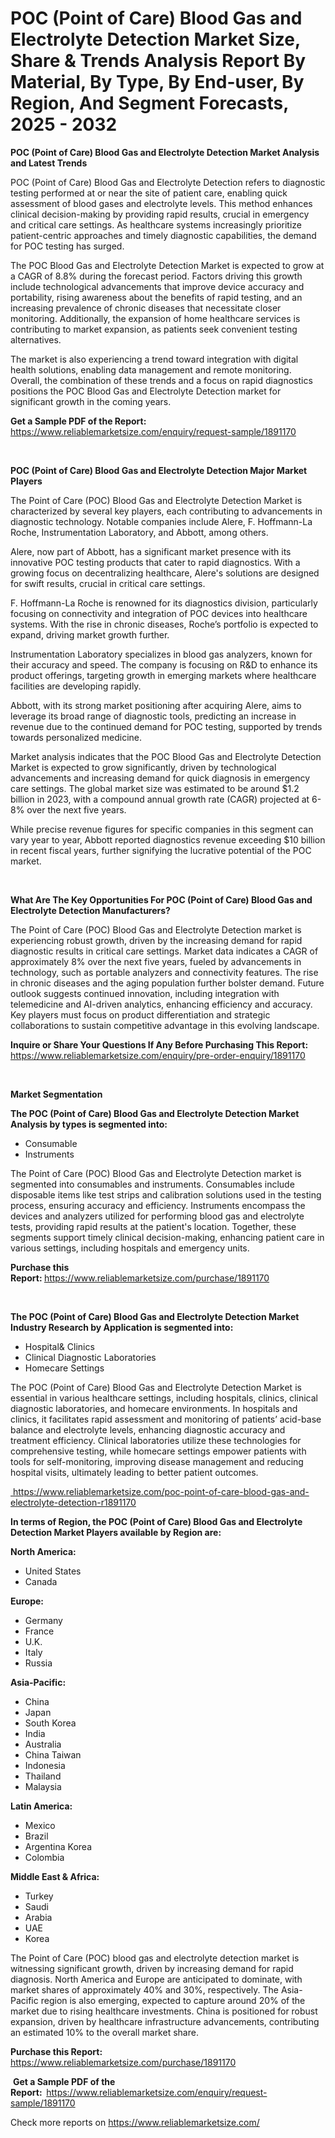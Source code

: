 <p><h1>POC (Point of Care) Blood Gas and Electrolyte Detection Market Size, Share & Trends Analysis Report By Material, By Type, By End-user, By Region, And Segment Forecasts, 2025 - 2032</h1></p><p><strong>POC (Point of Care) Blood Gas and Electrolyte Detection Market Analysis and Latest Trends</strong></p>
<p><p>POC (Point of Care) Blood Gas and Electrolyte Detection refers to diagnostic testing performed at or near the site of patient care, enabling quick assessment of blood gases and electrolyte levels. This method enhances clinical decision-making by providing rapid results, crucial in emergency and critical care settings. As healthcare systems increasingly prioritize patient-centric approaches and timely diagnostic capabilities, the demand for POC testing has surged.</p><p>The POC Blood Gas and Electrolyte Detection Market is expected to grow at a CAGR of 8.8% during the forecast period. Factors driving this growth include technological advancements that improve device accuracy and portability, rising awareness about the benefits of rapid testing, and an increasing prevalence of chronic diseases that necessitate closer monitoring. Additionally, the expansion of home healthcare services is contributing to market expansion, as patients seek convenient testing alternatives. </p><p>The market is also experiencing a trend toward integration with digital health solutions, enabling data management and remote monitoring. Overall, the combination of these trends and a focus on rapid diagnostics positions the POC Blood Gas and Electrolyte Detection market for significant growth in the coming years.</p></p>
<p><strong>Get a Sample PDF of the Report:&nbsp;</strong> <a href="https://www.reliablemarketsize.com/enquiry/request-sample/1891170?utm_campaign=3165&utm_medium=2&utm_source=Github&utm_content=ia&utm_term=28032025&utm_id=poc-point-of-care-blood-gas-and-electrolyte-detection">https://www.reliablemarketsize.com/enquiry/request-sample/1891170</a></p>
<p>&nbsp;</p>
<p><strong>POC (Point of Care) Blood Gas and Electrolyte Detection Major Market Players</strong></p>
<p><p>The Point of Care (POC) Blood Gas and Electrolyte Detection Market is characterized by several key players, each contributing to advancements in diagnostic technology. Notable companies include Alere, F. Hoffmann-La Roche, Instrumentation Laboratory, and Abbott, among others.</p><p>Alere, now part of Abbott, has a significant market presence with its innovative POC testing products that cater to rapid diagnostics. With a growing focus on decentralizing healthcare, Alere's solutions are designed for swift results, crucial in critical care settings.</p><p>F. Hoffmann-La Roche is renowned for its diagnostics division, particularly focusing on connectivity and integration of POC devices into healthcare systems. With the rise in chronic diseases, Roche’s portfolio is expected to expand, driving market growth further.</p><p>Instrumentation Laboratory specializes in blood gas analyzers, known for their accuracy and speed. The company is focusing on R&D to enhance its product offerings, targeting growth in emerging markets where healthcare facilities are developing rapidly.</p><p>Abbott, with its strong market positioning after acquiring Alere, aims to leverage its broad range of diagnostic tools, predicting an increase in revenue due to the continued demand for POC testing, supported by trends towards personalized medicine.</p><p>Market analysis indicates that the POC Blood Gas and Electrolyte Detection Market is expected to grow significantly, driven by technological advancements and increasing demand for quick diagnosis in emergency care settings. The global market size was estimated to be around $1.2 billion in 2023, with a compound annual growth rate (CAGR) projected at 6-8% over the next five years.</p><p>While precise revenue figures for specific companies in this segment can vary year to year, Abbott reported diagnostics revenue exceeding $10 billion in recent fiscal years, further signifying the lucrative potential of the POC market.</p></p>
<p>&nbsp;</p>
<p><strong>What Are The Key Opportunities For POC (Point of Care) Blood Gas and Electrolyte Detection Manufacturers?</strong></p>
<p><p>The Point of Care (POC) Blood Gas and Electrolyte Detection market is experiencing robust growth, driven by the increasing demand for rapid diagnostic results in critical care settings. Market data indicates a CAGR of approximately 8% over the next five years, fueled by advancements in technology, such as portable analyzers and connectivity features. The rise in chronic diseases and the aging population further bolster demand. Future outlook suggests continued innovation, including integration with telemedicine and AI-driven analytics, enhancing efficiency and accuracy. Key players must focus on product differentiation and strategic collaborations to sustain competitive advantage in this evolving landscape.</p></p>
<p><strong>Inquire or Share Your Questions If Any Before Purchasing This Report:</strong> <a href="https://www.reliablemarketsize.com/enquiry/pre-order-enquiry/1891170?utm_campaign=3165&utm_medium=2&utm_source=Github&utm_content=ia&utm_term=28032025&utm_id=poc-point-of-care-blood-gas-and-electrolyte-detection">https://www.reliablemarketsize.com/enquiry/pre-order-enquiry/1891170</a></p>
<p>&nbsp;</p>
<p><strong>Market Segmentation</strong></p>
<p><strong>The POC (Point of Care) Blood Gas and Electrolyte Detection Market Analysis by types is segmented into:</strong></p>
<p><ul><li>Consumable</li><li>Instruments</li></ul></p>
<p><p>The Point of Care (POC) Blood Gas and Electrolyte Detection market is segmented into consumables and instruments. Consumables include disposable items like test strips and calibration solutions used in the testing process, ensuring accuracy and efficiency. Instruments encompass the devices and analyzers utilized for performing blood gas and electrolyte tests, providing rapid results at the patient's location. Together, these segments support timely clinical decision-making, enhancing patient care in various settings, including hospitals and emergency units.</p></p>
<p><strong>Purchase this Report:&nbsp;</strong><a href="https://www.reliablemarketsize.com/purchase/1891170?utm_campaign=3165&utm_medium=2&utm_source=Github&utm_content=ia&utm_term=28032025&utm_id=poc-point-of-care-blood-gas-and-electrolyte-detection">https://www.reliablemarketsize.com/purchase/1891170</a></p>
<p>&nbsp;</p>
<p><strong>The POC (Point of Care) Blood Gas and Electrolyte Detection Market Industry Research by Application is segmented into:</strong></p>
<p><ul><li>Hospital& Clinics</li><li>Clinical Diagnostic Laboratories</li><li>Homecare Settings</li></ul></p>
<p><p>The POC (Point of Care) Blood Gas and Electrolyte Detection Market is essential in various healthcare settings, including hospitals, clinics, clinical diagnostic laboratories, and homecare environments. In hospitals and clinics, it facilitates rapid assessment and monitoring of patients’ acid-base balance and electrolyte levels, enhancing diagnostic accuracy and treatment efficiency. Clinical laboratories utilize these technologies for comprehensive testing, while homecare settings empower patients with tools for self-monitoring, improving disease management and reducing hospital visits, ultimately leading to better patient outcomes.</p></p>
<p><a href="https://www.reliablemarketsize.com/poc-point-of-care-blood-gas-and-electrolyte-detection-r1891170?utm_campaign=3165&utm_medium=2&utm_source=Github&utm_content=ia&utm_term=28032025&utm_id=poc-point-of-care-blood-gas-and-electrolyte-detection">&nbsp;https://www.reliablemarketsize.com/poc-point-of-care-blood-gas-and-electrolyte-detection-r1891170</a></p>
<p><strong>In terms of Region, the POC (Point of Care) Blood Gas and Electrolyte Detection Market Players available by Region are:</strong></p>
<p>
    <p> <strong> North America: </strong>
        <ul>
            <li>United States</li>
            <li>Canada</li>
        </ul>
        </p> 
    <p> <strong> Europe: </strong>
        <ul>
            <li>Germany</li>
            <li>France</li>
            <li>U.K.</li>
            <li>Italy</li>
            <li>Russia</li>
        </ul>
        </p> 
    <p> <strong> Asia-Pacific: </strong>
        <ul>
            <li>China</li>
            <li>Japan</li>
            <li>South Korea</li>
            <li>India</li>
            <li>Australia</li>
            <li>China Taiwan</li>
            <li>Indonesia</li>
            <li>Thailand</li>
            <li>Malaysia</li>
        </ul>
        </p> 
    <p> <strong> Latin America: </strong>
        <ul>
            <li>Mexico</li>
            <li>Brazil</li>
            <li>Argentina Korea</li>
            <li>Colombia</li>
        </ul>
        </p> 
    <p> <strong> Middle East & Africa: </strong>
        <ul>
            <li>Turkey</li>
            <li>Saudi</li>
            <li>Arabia</li>
            <li>UAE</li>
            <li>Korea</li>
        </ul>
    </p>
    </p>
<p><p>The Point of Care (POC) blood gas and electrolyte detection market is witnessing significant growth, driven by increasing demand for rapid diagnosis. North America and Europe are anticipated to dominate, with market shares of approximately 40% and 30%, respectively. The Asia-Pacific region is also emerging, expected to capture around 20% of the market due to rising healthcare investments. China is positioned for robust expansion, driven by healthcare infrastructure advancements, contributing an estimated 10% to the overall market share.</p></p>
<p><strong>Purchase this Report: </strong><a href="https://www.reliablemarketsize.com/purchase/1891170?utm_campaign=3165&utm_medium=2&utm_source=Github&utm_content=ia&utm_term=28032025&utm_id=poc-point-of-care-blood-gas-and-electrolyte-detection">https://www.reliablemarketsize.com/purchase/1891170</a></p>
<p>&nbsp;<strong>Get a Sample PDF of the Report:&nbsp;&nbsp;</strong><a href="https://www.reliablemarketsize.com/enquiry/request-sample/1891170?utm_campaign=3165&utm_medium=2&utm_source=Github&utm_content=ia&utm_term=28032025&utm_id=poc-point-of-care-blood-gas-and-electrolyte-detection">https://www.reliablemarketsize.com/enquiry/request-sample/1891170</a></p>
<p><strong></strong></p>
<p>Check more reports on <a href="https://www.reliablemarketsize.com/?utm_campaign=3165&utm_medium=2&utm_source=Github&utm_content=ia&utm_term=28032025&utm_id=poc-point-of-care-blood-gas-and-electrolyte-detection">https://www.reliablemarketsize.com/</a></p>